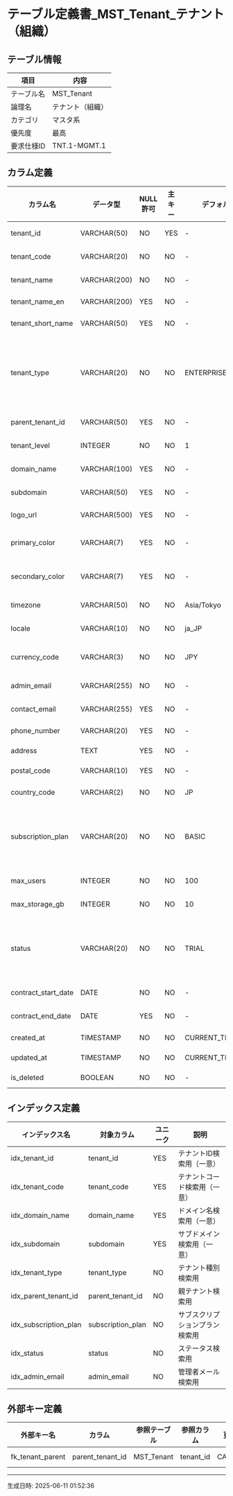 # テーブル定義書_MST_Tenant_テナント（組織）

## テーブル情報

| 項目 | 内容 |
|------|------|
| テーブル名 | MST_Tenant |
| 論理名 | テナント（組織） |
| カテゴリ | マスタ系 |
| 優先度 | 最高 |
| 要求仕様ID | TNT.1-MGMT.1 |

## カラム定義

| カラム名 | データ型 | NULL許可 | 主キー | デフォルト値 | 説明 | 要求仕様ID |
|----------|----------|----------|--------|--------------|------|-------------|
| tenant_id | VARCHAR(50) | NO | YES | - | テナントを一意に識別するID | TNT.1-MGMT.1 |
| tenant_code | VARCHAR(20) | NO | NO | - | テナントの識別コード（URL等で使用） | TNT.1-MGMT.1 |
| tenant_name | VARCHAR(200) | NO | NO | - | テナント（組織・会社）の正式名称 | TNT.1-MGMT.1 |
| tenant_name_en | VARCHAR(200) | YES | NO | - | テナントの英語名称 | TNT.1-MGMT.1 |
| tenant_short_name | VARCHAR(50) | YES | NO | - | テナントの略称・短縮名 | TNT.1-MGMT.1 |
| tenant_type | VARCHAR(20) | NO | NO | ENTERPRISE | テナントの種別（ENTERPRISE:企業、DEPARTMENT:部門、SUBSIDIARY:子会社、PARTNER:パートナー、TRIAL:試用） | TNT.1-MGMT.1 |
| parent_tenant_id | VARCHAR(50) | YES | NO | - | 親テナントのID（階層構造の場合） | TNT.1-MGMT.1 |
| tenant_level | INTEGER | NO | NO | 1 | テナント階層のレベル（1が最上位） | TNT.1-MGMT.1 |
| domain_name | VARCHAR(100) | YES | NO | - | テナント専用ドメイン名 | TNT.1-MGMT.1 |
| subdomain | VARCHAR(50) | YES | NO | - | サブドメイン名（xxx.system.com） | TNT.1-MGMT.1 |
| logo_url | VARCHAR(500) | YES | NO | - | テナントロゴ画像のURL | TNT.1-MGMT.1 |
| primary_color | VARCHAR(7) | YES | NO | - | テナントのプライマリカラー（#RRGGBB） | TNT.1-MGMT.1 |
| secondary_color | VARCHAR(7) | YES | NO | - | テナントのセカンダリカラー（#RRGGBB） | TNT.1-MGMT.1 |
| timezone | VARCHAR(50) | NO | NO | Asia/Tokyo | テナントのデフォルトタイムゾーン | TNT.1-MGMT.1 |
| locale | VARCHAR(10) | NO | NO | ja_JP | テナントのデフォルトロケール | TNT.1-MGMT.1 |
| currency_code | VARCHAR(3) | NO | NO | JPY | テナントで使用する通貨コード（ISO 4217） | TNT.1-MGMT.1 |
| admin_email | VARCHAR(255) | NO | NO | - | テナント管理者のメールアドレス | TNT.1-MGMT.1 |
| contact_email | VARCHAR(255) | YES | NO | - | テナントの一般連絡先メールアドレス | TNT.1-MGMT.1 |
| phone_number | VARCHAR(20) | YES | NO | - | テナントの電話番号 | TNT.1-MGMT.1 |
| address | TEXT | YES | NO | - | テナントの住所 | TNT.1-MGMT.1 |
| postal_code | VARCHAR(10) | YES | NO | - | 郵便番号 | TNT.1-MGMT.1 |
| country_code | VARCHAR(2) | NO | NO | JP | 国コード（ISO 3166-1 alpha-2） | TNT.1-MGMT.1 |
| subscription_plan | VARCHAR(20) | NO | NO | BASIC | 契約プラン（FREE:無料、BASIC:基本、STANDARD:標準、PREMIUM:プレミアム、ENTERPRISE:エンタープライズ） | TNT.1-MGMT.1 |
| max_users | INTEGER | NO | NO | 100 | 契約上の最大ユーザー数 | TNT.1-MGMT.1 |
| max_storage_gb | INTEGER | NO | NO | 10 | 契約上の最大ストレージ容量（GB） | TNT.1-MGMT.1 |
| status | VARCHAR(20) | NO | NO | TRIAL | テナントの状態（ACTIVE:有効、INACTIVE:無効、SUSPENDED:停止、TRIAL:試用中、EXPIRED:期限切れ） | TNT.1-MGMT.1 |
| contract_start_date | DATE | NO | NO | - | テナント契約の開始日 | TNT.1-MGMT.1 |
| contract_end_date | DATE | YES | NO | - | テナント契約の終了日 | TNT.1-MGMT.1 |
| created_at | TIMESTAMP | NO | NO | CURRENT_TIMESTAMP | 作成日時 | PLT.1-WEB.1 |
| updated_at | TIMESTAMP | NO | NO | CURRENT_TIMESTAMP | 更新日時 | PLT.1-WEB.1 |
| is_deleted | BOOLEAN | NO | NO | - | 論理削除フラグ | PLT.1-WEB.1 |

## インデックス定義

| インデックス名 | 対象カラム | ユニーク | 説明 |
|----------------|------------|----------|------|
| idx_tenant_id | tenant_id | YES | テナントID検索用（一意） |
| idx_tenant_code | tenant_code | YES | テナントコード検索用（一意） |
| idx_domain_name | domain_name | YES | ドメイン名検索用（一意） |
| idx_subdomain | subdomain | YES | サブドメイン検索用（一意） |
| idx_tenant_type | tenant_type | NO | テナント種別検索用 |
| idx_parent_tenant_id | parent_tenant_id | NO | 親テナント検索用 |
| idx_subscription_plan | subscription_plan | NO | サブスクリプションプラン検索用 |
| idx_status | status | NO | ステータス検索用 |
| idx_admin_email | admin_email | NO | 管理者メール検索用 |

## 外部キー定義

| 外部キー名 | カラム | 参照テーブル | 参照カラム | 更新時 | 削除時 |
|------------|--------|--------------|------------|--------|--------|
| fk_tenant_parent | parent_tenant_id | MST_Tenant | tenant_id | CASCADE | SET NULL |

---
生成日時: 2025-06-11 01:52:36
